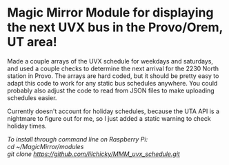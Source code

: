 # Magic Mirror Module for displaying the next UVX bus in the Provo/Orem, UT area!

Made a couple arrays of the UVX schedule for weekdays and saturdays, and used a couple checks to determine the next arrival for the 2230 North station in Provo.
The arrays are hard coded, but it should be pretty easy to adapt this code to work for any static bus schedules anywhere. You could probably also adjust the code
to read from JSON files to make uploading schedules easier.

Currently doesn't account for holiday schedules, because the UTA API is a nightmare to figure out for me, so I just added a static warning to check holiday times.

_To install through command line on Raspberry Pi:_\
_cd ~/MagicMirror/modules_\
_git clone https://github.com/lilchicky/MMM_uvx_schedule.git_
